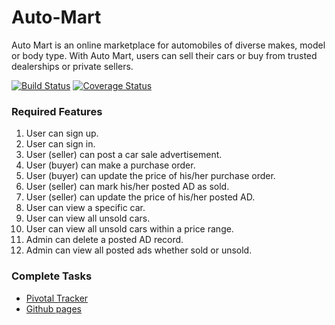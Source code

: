 # Auto-Mart
Auto Mart is an online marketplace for automobiles of diverse makes, model or body type. With Auto Mart, users can sell their cars or buy from trusted dealerships or private sellers.

[![Build Status](https://travis-ci.org/NonsoAmadi10/Auto-Mart.svg?branch=develop)](https://travis-ci.org/NonsoAmadi10/Auto-Mart)
[![Coverage Status](https://coveralls.io/repos/github/NonsoAmadi10/Auto-Mart/badge.svg?branch=develop)](https://coveralls.io/github/NonsoAmadi10/Auto-Mart?branch=develop)

### Required Features
1. User can sign up.
2. User can sign in.
3. User (seller) can post a car sale advertisement.
4. User (buyer) can make a purchase order.
5. User (buyer) can update the price of his/her purchase order.
6. User (seller) can mark his/her posted AD as sold.
7. User (seller) can update the price of his/her posted AD.
8. User can view a specific car.
9. User can view all unsold cars.
10. User can view all unsold cars within a price range.
11. Admin can delete a posted AD record.
12. Admin can view all posted ads whether sold or unsold.


### Complete Tasks

- [Pivotal Tracker](https://www.pivotaltracker.com/n/projects/2346959)
- [Github pages](https://nonsoamadi10.github.io/Auto-Mart/)



